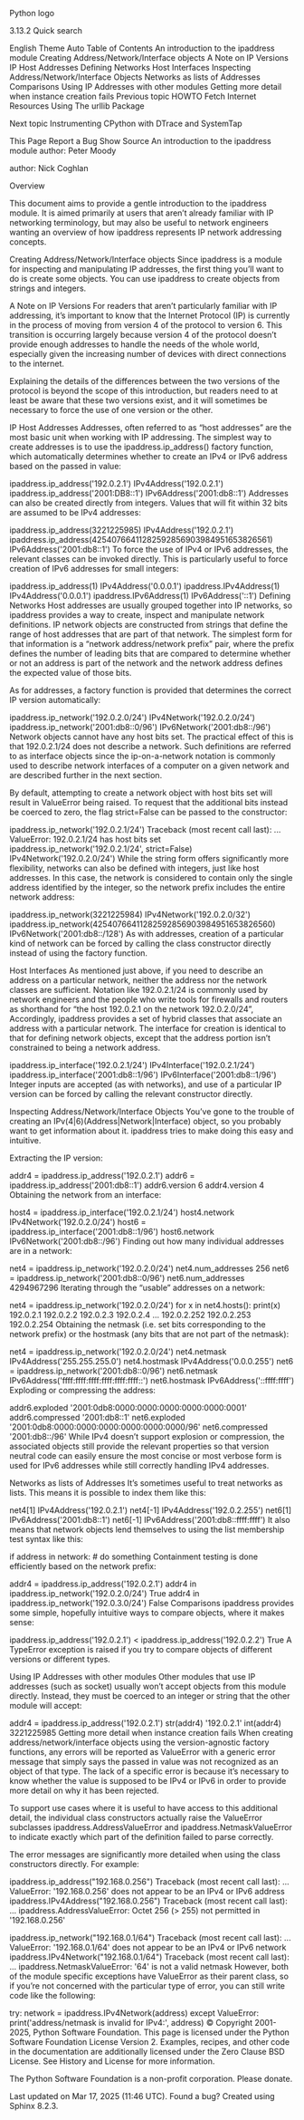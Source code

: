 
Python logo

3.13.2
Quick search

English
Theme
Auto
Table of Contents
An introduction to the ipaddress module
Creating Address/Network/Interface objects
A Note on IP Versions
IP Host Addresses
Defining Networks
Host Interfaces
Inspecting Address/Network/Interface Objects
Networks as lists of Addresses
Comparisons
Using IP Addresses with other modules
Getting more detail when instance creation fails
Previous topic
HOWTO Fetch Internet Resources Using The urllib Package

Next topic
Instrumenting CPython with DTrace and SystemTap

This Page
Report a Bug
Show Source
An introduction to the ipaddress module
author:
Peter Moody

author:
Nick Coghlan

Overview

This document aims to provide a gentle introduction to the ipaddress module. It is aimed primarily at users that aren’t already familiar with IP networking terminology, but may also be useful to network engineers wanting an overview of how ipaddress represents IP network addressing concepts.

Creating Address/Network/Interface objects
Since ipaddress is a module for inspecting and manipulating IP addresses, the first thing you’ll want to do is create some objects. You can use ipaddress to create objects from strings and integers.

A Note on IP Versions
For readers that aren’t particularly familiar with IP addressing, it’s important to know that the Internet Protocol (IP) is currently in the process of moving from version 4 of the protocol to version 6. This transition is occurring largely because version 4 of the protocol doesn’t provide enough addresses to handle the needs of the whole world, especially given the increasing number of devices with direct connections to the internet.

Explaining the details of the differences between the two versions of the protocol is beyond the scope of this introduction, but readers need to at least be aware that these two versions exist, and it will sometimes be necessary to force the use of one version or the other.

IP Host Addresses
Addresses, often referred to as “host addresses” are the most basic unit when working with IP addressing. The simplest way to create addresses is to use the ipaddress.ip_address() factory function, which automatically determines whether to create an IPv4 or IPv6 address based on the passed in value:

>>>
ipaddress.ip_address('192.0.2.1')
IPv4Address('192.0.2.1')
ipaddress.ip_address('2001:DB8::1')
IPv6Address('2001:db8::1')
Addresses can also be created directly from integers. Values that will fit within 32 bits are assumed to be IPv4 addresses:

>>>
ipaddress.ip_address(3221225985)
IPv4Address('192.0.2.1')
ipaddress.ip_address(42540766411282592856903984951653826561)
IPv6Address('2001:db8::1')
To force the use of IPv4 or IPv6 addresses, the relevant classes can be invoked directly. This is particularly useful to force creation of IPv6 addresses for small integers:

>>>
ipaddress.ip_address(1)
IPv4Address('0.0.0.1')
ipaddress.IPv4Address(1)
IPv4Address('0.0.0.1')
ipaddress.IPv6Address(1)
IPv6Address('::1')
Defining Networks
Host addresses are usually grouped together into IP networks, so ipaddress provides a way to create, inspect and manipulate network definitions. IP network objects are constructed from strings that define the range of host addresses that are part of that network. The simplest form for that information is a “network address/network prefix” pair, where the prefix defines the number of leading bits that are compared to determine whether or not an address is part of the network and the network address defines the expected value of those bits.

As for addresses, a factory function is provided that determines the correct IP version automatically:

>>>
ipaddress.ip_network('192.0.2.0/24')
IPv4Network('192.0.2.0/24')
ipaddress.ip_network('2001:db8::0/96')
IPv6Network('2001:db8::/96')
Network objects cannot have any host bits set. The practical effect of this is that 192.0.2.1/24 does not describe a network. Such definitions are referred to as interface objects since the ip-on-a-network notation is commonly used to describe network interfaces of a computer on a given network and are described further in the next section.

By default, attempting to create a network object with host bits set will result in ValueError being raised. To request that the additional bits instead be coerced to zero, the flag strict=False can be passed to the constructor:

>>>
ipaddress.ip_network('192.0.2.1/24')
Traceback (most recent call last):
   ...
ValueError: 192.0.2.1/24 has host bits set
ipaddress.ip_network('192.0.2.1/24', strict=False)
IPv4Network('192.0.2.0/24')
While the string form offers significantly more flexibility, networks can also be defined with integers, just like host addresses. In this case, the network is considered to contain only the single address identified by the integer, so the network prefix includes the entire network address:

>>>
ipaddress.ip_network(3221225984)
IPv4Network('192.0.2.0/32')
ipaddress.ip_network(42540766411282592856903984951653826560)
IPv6Network('2001:db8::/128')
As with addresses, creation of a particular kind of network can be forced by calling the class constructor directly instead of using the factory function.

Host Interfaces
As mentioned just above, if you need to describe an address on a particular network, neither the address nor the network classes are sufficient. Notation like 192.0.2.1/24 is commonly used by network engineers and the people who write tools for firewalls and routers as shorthand for “the host 192.0.2.1 on the network 192.0.2.0/24”, Accordingly, ipaddress provides a set of hybrid classes that associate an address with a particular network. The interface for creation is identical to that for defining network objects, except that the address portion isn’t constrained to being a network address.

>>>
ipaddress.ip_interface('192.0.2.1/24')
IPv4Interface('192.0.2.1/24')
ipaddress.ip_interface('2001:db8::1/96')
IPv6Interface('2001:db8::1/96')
Integer inputs are accepted (as with networks), and use of a particular IP version can be forced by calling the relevant constructor directly.

Inspecting Address/Network/Interface Objects
You’ve gone to the trouble of creating an IPv(4|6)(Address|Network|Interface) object, so you probably want to get information about it. ipaddress tries to make doing this easy and intuitive.

Extracting the IP version:

>>>
addr4 = ipaddress.ip_address('192.0.2.1')
addr6 = ipaddress.ip_address('2001:db8::1')
addr6.version
6
addr4.version
4
Obtaining the network from an interface:

>>>
host4 = ipaddress.ip_interface('192.0.2.1/24')
host4.network
IPv4Network('192.0.2.0/24')
host6 = ipaddress.ip_interface('2001:db8::1/96')
host6.network
IPv6Network('2001:db8::/96')
Finding out how many individual addresses are in a network:

>>>
net4 = ipaddress.ip_network('192.0.2.0/24')
net4.num_addresses
256
net6 = ipaddress.ip_network('2001:db8::0/96')
net6.num_addresses
4294967296
Iterating through the “usable” addresses on a network:

>>>
net4 = ipaddress.ip_network('192.0.2.0/24')
for x in net4.hosts():
    print(x)
192.0.2.1
192.0.2.2
192.0.2.3
192.0.2.4
...
192.0.2.252
192.0.2.253
192.0.2.254
Obtaining the netmask (i.e. set bits corresponding to the network prefix) or the hostmask (any bits that are not part of the netmask):

>>>
net4 = ipaddress.ip_network('192.0.2.0/24')
net4.netmask
IPv4Address('255.255.255.0')
net4.hostmask
IPv4Address('0.0.0.255')
net6 = ipaddress.ip_network('2001:db8::0/96')
net6.netmask
IPv6Address('ffff:ffff:ffff:ffff:ffff:ffff::')
net6.hostmask
IPv6Address('::ffff:ffff')
Exploding or compressing the address:

>>>
addr6.exploded
'2001:0db8:0000:0000:0000:0000:0000:0001'
addr6.compressed
'2001:db8::1'
net6.exploded
'2001:0db8:0000:0000:0000:0000:0000:0000/96'
net6.compressed
'2001:db8::/96'
While IPv4 doesn’t support explosion or compression, the associated objects still provide the relevant properties so that version neutral code can easily ensure the most concise or most verbose form is used for IPv6 addresses while still correctly handling IPv4 addresses.

Networks as lists of Addresses
It’s sometimes useful to treat networks as lists. This means it is possible to index them like this:

>>>
net4[1]
IPv4Address('192.0.2.1')
net4[-1]
IPv4Address('192.0.2.255')
net6[1]
IPv6Address('2001:db8::1')
net6[-1]
IPv6Address('2001:db8::ffff:ffff')
It also means that network objects lend themselves to using the list membership test syntax like this:

if address in network:
    # do something
Containment testing is done efficiently based on the network prefix:

>>>
addr4 = ipaddress.ip_address('192.0.2.1')
addr4 in ipaddress.ip_network('192.0.2.0/24')
True
addr4 in ipaddress.ip_network('192.0.3.0/24')
False
Comparisons
ipaddress provides some simple, hopefully intuitive ways to compare objects, where it makes sense:

>>>
ipaddress.ip_address('192.0.2.1') < ipaddress.ip_address('192.0.2.2')
True
A TypeError exception is raised if you try to compare objects of different versions or different types.

Using IP Addresses with other modules
Other modules that use IP addresses (such as socket) usually won’t accept objects from this module directly. Instead, they must be coerced to an integer or string that the other module will accept:

>>>
addr4 = ipaddress.ip_address('192.0.2.1')
str(addr4)
'192.0.2.1'
int(addr4)
3221225985
Getting more detail when instance creation fails
When creating address/network/interface objects using the version-agnostic factory functions, any errors will be reported as ValueError with a generic error message that simply says the passed in value was not recognized as an object of that type. The lack of a specific error is because it’s necessary to know whether the value is supposed to be IPv4 or IPv6 in order to provide more detail on why it has been rejected.

To support use cases where it is useful to have access to this additional detail, the individual class constructors actually raise the ValueError subclasses ipaddress.AddressValueError and ipaddress.NetmaskValueError to indicate exactly which part of the definition failed to parse correctly.

The error messages are significantly more detailed when using the class constructors directly. For example:

>>>
ipaddress.ip_address("192.168.0.256")
Traceback (most recent call last):
  ...
ValueError: '192.168.0.256' does not appear to be an IPv4 or IPv6 address
ipaddress.IPv4Address("192.168.0.256")
Traceback (most recent call last):
  ...
ipaddress.AddressValueError: Octet 256 (> 255) not permitted in '192.168.0.256'

ipaddress.ip_network("192.168.0.1/64")
Traceback (most recent call last):
  ...
ValueError: '192.168.0.1/64' does not appear to be an IPv4 or IPv6 network
ipaddress.IPv4Network("192.168.0.1/64")
Traceback (most recent call last):
  ...
ipaddress.NetmaskValueError: '64' is not a valid netmask
However, both of the module specific exceptions have ValueError as their parent class, so if you’re not concerned with the particular type of error, you can still write code like the following:

try:
    network = ipaddress.IPv4Network(address)
except ValueError:
    print('address/netmask is invalid for IPv4:', address)
© Copyright 2001-2025, Python Software Foundation.
This page is licensed under the Python Software Foundation License Version 2.
Examples, recipes, and other code in the documentation are additionally licensed under the Zero Clause BSD License.
See History and License for more information.

The Python Software Foundation is a non-profit corporation. Please donate.

Last updated on Mar 17, 2025 (11:46 UTC). Found a bug?
Created using Sphinx 8.2.3.